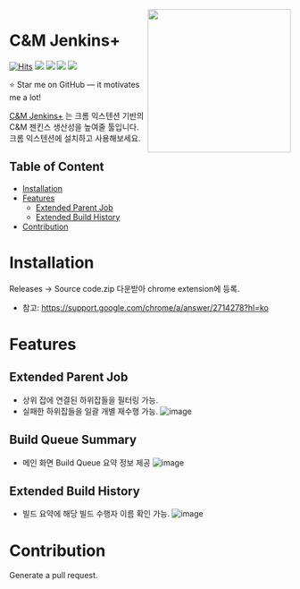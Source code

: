 <img src="https://user-images.githubusercontent.com/41153640/231344394-d25251c7-77c0-455a-ba96-44291ab80246.png" width="256" height="256" align="right"/>

# C&M Jenkins+
[![Hits](https://hits.seeyoufarm.com/api/count/incr/badge.svg?url=https%3A%2F%2Fgithub.com%2FSsioo%2Fcnm_jenkins_extension&count_bg=%2379C83D&title_bg=%23555555&icon=&icon_color=%23E7E7E7&title=hits&edge_flat=false)](https://hits.seeyoufarm.com)
<span><img src="https://img.shields.io/badge/Chrome Extension V3-4285F4?style=flat&logo=Google Chrome&logoColor=white"/></span>
<span><img src="https://img.shields.io/badge/Javascript-F7DF1E?style=flat&logo=Javascript&logoColor=white"/></span>
<span><img src="https://img.shields.io/badge/CSS3-1572B6?style=flat&logo=CSS3&logoColor=white"/></span>
<span><img src="https://img.shields.io/badge/HTML5-E34F26?style=flat&logo=HTML5&logoColor=white"/></span>

:star: Star me on GitHub — it motivates me a lot!

[C&M Jenkins+](https://github.com/Ssioo/cnm_jenkins_extension) 는 크롬 익스텐션 기반의 C&M 젠킨스 생산성을 높여줄 툴입니다. 크롬 익스텐션에 설치하고 사용해보세요. 

## Table of Content
- [Installation](#installation)
- [Features](#features)
    - [Extended Parent Job](#extended-parent-job)
    - [Extended Build History](#extended-build-history)
- [Contribution](#contribution)


# Installation
Releases -> Source code.zip 다운받아 chrome extension에 등록.
- 참고: https://support.google.com/chrome/a/answer/2714278?hl=ko

# Features
## Extended Parent Job
- 상위 잡에 연결된 하위잡들을 필터링 가능.
- 실패한 하위잡들을 일괄 개별 재수행 가능.
![image](https://user-images.githubusercontent.com/41153640/231343560-45e8d61b-549e-4c55-98e8-c5ee42571eb1.png)

## Build Queue Summary
- 메인 화면 Build Queue 요약 정보 제공
![image](https://github.com/Ssioo/cnm_jenkins_extension/assets/41153640/23fa996e-39f2-43c7-a0a6-4cfc8cc25b8b)

## Extended Build History
- 빌드 요약에 해당 빌드 수행자 이름 확인 가능. 
![image](https://user-images.githubusercontent.com/41153640/231343035-a32a31a3-32fd-4b78-b52d-866840887bc4.png)

# Contribution
Generate a pull request.
